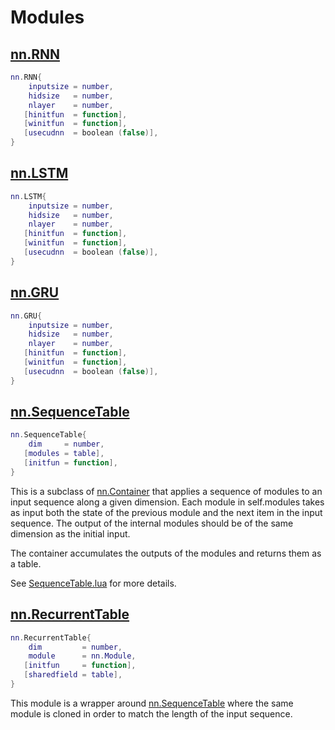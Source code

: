 # Modules

## [nn.RNN](../rnnlib/nn/RNN.lua)

```lua
nn.RNN{
    inputsize = number,
    hidsize   = number,
    nlayer    = number,
   [hinitfun  = function],
   [winitfun  = function],
   [usecudnn  = boolean (false)],
}
```



## [nn.LSTM](../rnnlib/nn/LSTM.lua)

```lua
nn.LSTM{
    inputsize = number,
    hidsize   = number,
    nlayer    = number,
   [hinitfun  = function],
   [winitfun  = function],
   [usecudnn  = boolean (false)],
}
```



## [nn.GRU](../rnnlib/nn/GRU.lua)

```lua
nn.GRU{
    inputsize = number,
    hidsize   = number,
    nlayer    = number,
   [hinitfun  = function],
   [winitfun  = function],
   [usecudnn  = boolean (false)],
}
```



## [nn.SequenceTable](../rnnlib/nn/SequenceTable.lua)

```lua
nn.SequenceTable{
    dim     = number,
   [modules = table],
   [initfun = function],
}
```

This is a subclass of [nn.Container](https://github.com/torch/nn/blob/master/Container.lua)
that applies a sequence of modules to an input sequence along a given
dimension. Each module in self.modules takes as input both the state of the
previous module and the next item in the input sequence. The output of the
internal modules should be of the same dimension as the initial input.

The container accumulates the outputs of the modules and returns them as a
table.

See [SequenceTable.lua](../rnnlib/nn/SequenceTable.lua) for more details.

## [nn.RecurrentTable](../rnnlib/nn/RecurrentTable.lua)

```lua
nn.RecurrentTable{
    dim         = number,
    module      = nn.Module,
   [initfun     = function],
   [sharedfield = table],
}
```

This module is a wrapper around [nn.SequenceTable](../rnnlib/nn/SequenceTable.lua)
where the same module is cloned in order to match the length of the input sequence.